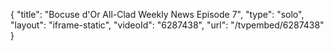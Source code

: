 {
    "title": "Bocuse d'Or All-Clad Weekly News Episode 7",
    "type": "solo",
    "layout": "iframe-static",
    "videoId": "6287438",
    "url": "\/tvpembed\/6287438"
}